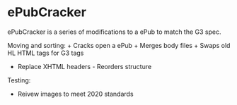 # ePubCracker

ePubCracker is a series of modifications to a ePub to match the G3 spec.

Moving and sorting:
  + Cracks open a ePub
  + Merges body files
  + Swaps old HL HTML tags for G3 tags
  - Replace XHTML headers
  - Reorders structure
  
 Testing:
  - Reivew images to meet 2020 standards
